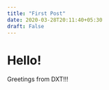 ```yaml
---
title: "First Post"
date: 2020-03-28T20:11:40+05:30
draft: False
---
```


# Hello!

Greetings from DXT!!!
